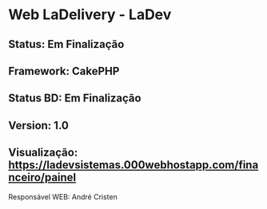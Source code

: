 # Web LaDelivery - LaDev 
## Status: Em Finalização
## Framework: CakePHP
## Status BD: Em Finalização
## Version: 1.0
## Visualização: https://ladevsistemas.000webhostapp.com/financeiro/painel
Responsável WEB: André Cristen

